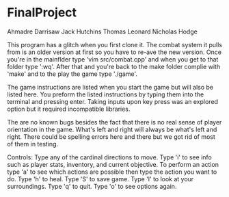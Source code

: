 # FinalProject

Ahmadre Darrisaw
Jack Hutchins
Thomas Leonard
Nicholas Hodge

This program has a glitch when you first clone it. The combat system it pulls from is an older version
at first so you have to re-ave the new version. Once you're in the mainflder type 'vim src/combat.cpp'
and when you get to that folder type ':wq'. After that and you're back to the make folder complie with 'make' 
and to the play the game type './game'.

The game instructions are listed when you start the game but will
also be listed here. You preform the listed instructions by typing 
them into the terminal and pressing enter. Taking inputs upon key 
press was an explored option but it required incompatible libraries.

The are no known bugs besides the fact that there is no real sense of 
player orientation in the game. What's left and right will always be what's 
left and right. There could be spelling errors here and there but we got 
rid of most of them in testing. 

Controls:
Type any of the cardinal directions to move.
Type 'i' to see info such as player stats, inventory, and current objective.
To perform an action type 'a' to see which actions are possible then type the action you want to do.
Type 'h' to heal. 
Type 'S' to save game.
Type 'l' to look at your surroundings.
Type 'q' to quit.
Type 'o' to see options again.

